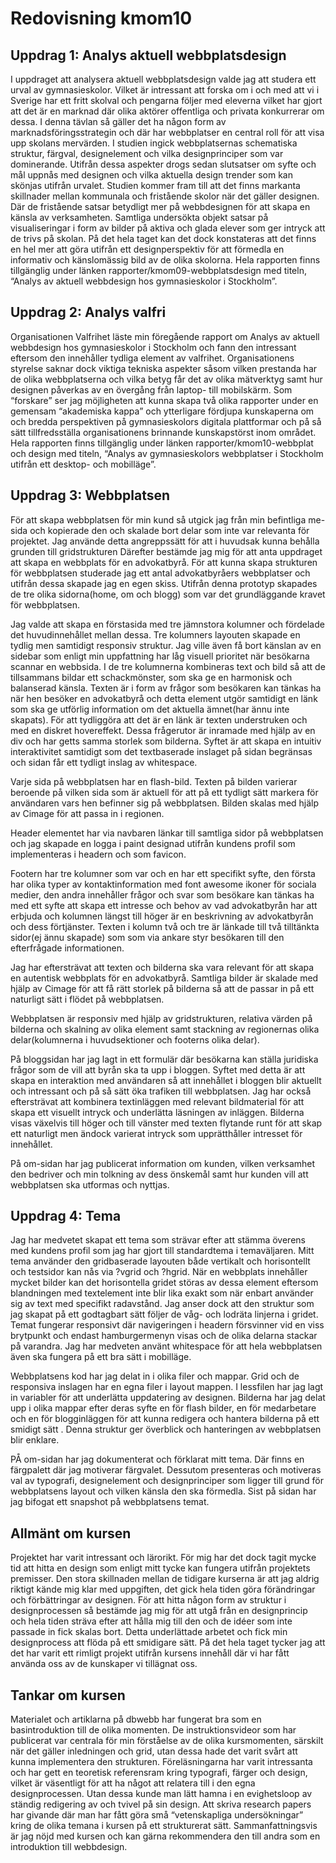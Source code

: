 ---
---
Redovisning kmom10
=========================

## Uppdrag 1: Analys aktuell webbplatsdesign

I uppdraget att analysera aktuell webbplatsdesign valde jag att studera ett urval av gymnasieskolor. Vilket är intressant att forska om i och med att vi i Sverige har ett fritt skolval och pengarna följer med eleverna vilket har gjort att det är en marknad där olika aktörer offentliga och privata konkurrerar om dessa. I denna tävlan så gäller det ha någon form av marknadsföringsstrategin och där har webbplatser en central roll för att visa upp skolans mervärden. I studien ingick webbplatsernas schematiska struktur, färgval, designelement och vilka designprinciper som var dominerande. Utifrån dessa aspekter drogs sedan slutsatser om syfte och mål uppnås med designen och vilka aktuella design trender som kan skönjas utifrån urvalet. Studien kommer fram till att det finns markanta skillnader mellan kommunala och fristående skolor när det gäller designen. Där de fristående satsar betydligt mer på webbdesignen för att skapa en känsla av verksamheten. Samtliga undersökta objekt satsar på visualiseringar i form av bilder på aktiva och glada elever som ger intryck att de trivs på skolan. På det hela taget kan det dock konstateras att det finns en hel mer att göra utifrån ett designperspektiv för att förmedla en informativ och känslomässig bild av de olika skolorna. Hela rapporten finns tillgänglig under länken rapporter/kmom09-webbplatsdesign med titeln, “Analys av aktuell webbdesign hos gymnasieskolor i Stockholm”.


## Uppdrag 2: Analys valfri

Organisationen Valfrihet läste min föregående rapport om Analys av aktuell webbdesign hos gymnasieskolor i Stockholm och fann den intressant eftersom den innehåller tydliga element av valfrihet. Organisationens styrelse saknar dock viktiga tekniska aspekter såsom vilken prestanda har de olika webbplatserna och vilka betyg får det av olika mätverktyg samt hur designen påverkas av en övergång från laptop- till mobilskärm. Som “forskare” ser jag möjligheten att kunna skapa två olika rapporter under en gemensam “akademiska kappa” och ytterligare fördjupa kunskaperna om och bredda perspektiven på gymnasieskolors digitala plattformar och på så sätt tillfredsställa organisationens brinnande kunskapstörst inom området. Hela rapporten finns tillgänglig under länken rapporter/kmom10-webbplat och design med titeln, “Analys av gymnasieskolors webbplatser i Stockholm utifrån ett desktop- och mobilläge”.


## Uppdrag 3: Webbplatsen

För att skapa webbplatsen för min kund så utgick jag från min befintliga me-sida och kopierade den och skalade bort delar som inte var relevanta för projektet. Jag använde detta angreppssätt för att i huvudsak kunna behålla grunden till gridstrukturen Därefter bestämde jag mig för att anta uppdraget att skapa en webbplats för en advokatbyrå. För att kunna skapa strukturen för webbplatsen studerade jag ett antal advokatbyråers webbplatser och utifrån dessa skapade jag en egen skiss. Utifrån denna prototyp skapades de tre olika sidorna(home, om och blogg) som var det grundläggande kravet för webbplatsen.

Jag valde att skapa en förstasida med tre jämnstora kolumner och fördelade det huvudinnehållet mellan dessa. Tre kolumners layouten skapade en tydlig men samtidigt responsiv struktur. Jag ville även få bort känslan av en sidebar som enligt min uppfattning har låg visuell prioritet när besökarna scannar en webbsida. I de tre kolumnerna kombineras text och bild så att de tillsammans bildar ett schackmönster, som ska ge en harmonisk och balanserad känsla. Texten är i form av frågor som besökaren kan tänkas ha när hen besöker en advokatbyrå och detta element utgör samtidigt en länk som ska ge utförlig information om det aktuella ämnet(har ännu  inte skapats). För att tydliggöra att det är en länk är texten understruken och med en diskret hovereffekt. Dessa frågerutor är inramade med hjälp av en div och har getts samma storlek som bilderna. Syftet är att skapa en intuitiv interaktivitet samtidigt som det textbaserade inslaget på sidan begränsas och sidan får ett tydligt inslag av whitespace.

Varje sida på webbplatsen har en flash-bild. Texten på bilden varierar beroende på vilken sida som är aktuell för att på ett tydligt sätt markera för användaren vars hen befinner sig på webbplatsen. Bilden skalas med hjälp av Cimage för att passa in i regionen.

Header elementet har via navbaren länkar till samtliga sidor på webbplatsen och jag skapade en logga i paint designad utifrån kundens profil  som implementeras i headern och som favicon.

Footern har tre kolumner som var och en har ett specifikt syfte, den första har olika typer av kontaktinformation med font awesome ikoner för sociala medier, den andra innehåller frågor och svar som besökare kan tänkas ha med ett syfte att skapa ett intresse och behov av vad advokatbyrån har att erbjuda och kolumnen längst till höger är en beskrivning av advokatbyrån och dess förtjänster. Texten i kolumn två och tre är länkade till två tilltänkta sidor(ej ännu skapade) som som via ankare styr besökaren till den efterfrågade informationen.

Jag har eftersträvat att texten och bilderna ska vara relevant för att skapa en autentisk webbplats för en advokatbyrå. Samtliga bilder är skalade med hjälp av Cimage för att få rätt storlek på bilderna så att de passar in på ett naturligt sätt i flödet på webbplatsen.

Webbplatsen är responsiv med hjälp av  gridstrukturen, relativa värden på bilderna och skalning av olika element samt stackning av regionernas olika delar(kolumnerna i huvudsektioner och footerns olika delar).

På bloggsidan har jag lagt in ett formulär där besökarna kan ställa juridiska frågor som de vill att byrån ska ta upp i bloggen. Syftet med detta är att skapa en interaktion med användaren så att innehållet i bloggen blir aktuellt och intressant och på så sätt öka trafiken till webbplatsen. Jag har också eftersträvat att kombinera textinläggen med relevant bildmaterial för att skapa ett visuellt intryck och underlätta läsningen av inläggen. Bilderna visas växelvis till höger och till vänster med texten flytande runt för att skap ett naturligt men ändock varierat intryck som upprätthåller intresset för innehållet.

På om-sidan har jag publicerat information om kunden, vilken verksamhet den bedriver och min tolkning av dess önskemål samt hur kunden vill att webbplatsen ska utformas och nyttjas.


## Uppdrag 4: Tema

Jag har medvetet skapat ett tema som strävar efter att stämma överens med kundens profil som jag har gjort till  standardtema i temaväljaren. Mitt tema använder den gridbaserade layouten både vertikalt och horisontellt och testsidor kan nås via ?vgrid och ?hgrid. När en webbplats innehåller mycket bilder kan det horisontella gridet störas av dessa element eftersom blandningen med textelement  inte blir lika exakt som när enbart använder sig av text med specifikt radavstånd. Jag anser dock att den struktur som jag skapat på ett godtagbart sätt följer de våg- och lodräta linjerna i gridet. Temat fungerar responsivt där navigeringen i headern försvinner vid en viss brytpunkt och endast hamburgermenyn visas och de olika delarna stackar på varandra. Jag har medveten använt whitespace för att hela webbplatsen även ska fungera på ett bra sätt i mobilläge.

Webbplatsens kod har jag delat in i olika filer och mappar. Grid och de responsiva inslagen har en egna filer i layout mappen. I lessfilen har jag lagt in variabler för att underlätta uppdatering av designen. Bilderna har jag delat upp i olika mappar efter deras syfte en för flash bilder, en för medarbetare och en för blogginläggen för att kunna redigera och hantera bilderna på ett smidigt sätt . Denna struktur ger överblick och hanteringen av webbplatsen blir enklare.

PÅ om-sidan har jag dokumenterat och förklarat mitt tema. Där finns en färgpalett där jag motiverar färgvalet. Dessutom presenteras och motiveras val av typografi, designelement och designprinciper som ligger till grund för webbplatsens layout och vilken känsla den ska förmedla. Sist på sidan har jag bifogat ett snapshot på webbplatsens temat.


## Allmänt om kursen

Projektet har varit intressant och lärorikt. För mig har det dock tagit mycke tid att hitta en design som enligt mitt tycke kan fungera utifrån projektets premisser. Den stora skillnaden mellan de tidigare kurserna är att jag aldrig riktigt kände mig klar med uppgiften, det gick hela tiden göra förändringar och förbättringar av designen. För att hitta någon form av struktur i designprocessen så bestämde jag mig för att utgå från en designprincip och hela tiden sträva efter att hålla mig till den och de idéer som inte passade in fick skalas bort. Detta underlättade arbetet och fick min designprocess att flöda på ett smidigare sätt. På det hela taget tycker jag att det har varit ett rimligt projekt utifrån kursens innehåll där vi har fått använda oss av de kunskaper vi tillägnat oss.


## Tankar om kursen

Materialet och artiklarna på dbwebb har fungerat bra som en basintroduktion till de olika momenten. De instruktionsvideor som har publicerat var centrala för min förståelse av de olika kursmomenten, särskilt när det gäller inledningen och grid, utan dessa hade det varit svårt att kunna implementera den strukturen. Föreläsningarna har varit intressanta och har gett en teoretisk referensram kring typografi, färger och design, vilket är väsentligt för att ha något att relatera till i den egna designprocessen. Utan dessa kunde man lätt hamna i en evighetsloop av ständig redigering av och tvivel på sin design. Att skriva research papers har givande där man har fått göra små “vetenskapliga undersökningar” kring de olika temana i kursen på ett strukturerat sätt.  Sammanfattningsvis är jag nöjd med kursen och kan gärna rekommendera den till andra som en introduktion till webbdesign.

